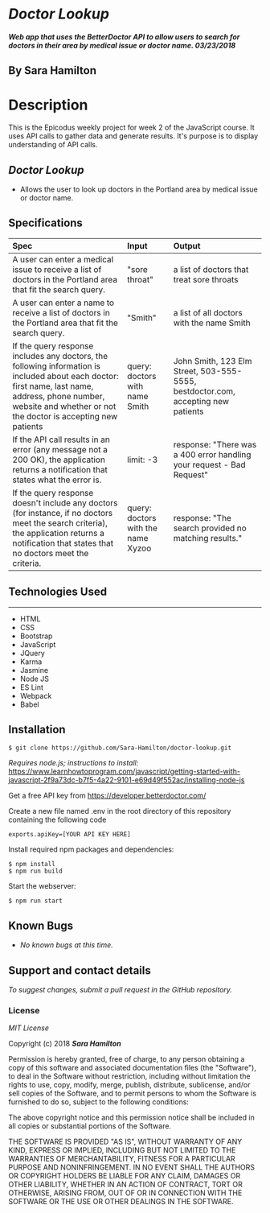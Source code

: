 # _Doctor Lookup_

##### Web app that uses the BetterDoctor API to allow users to search for doctors in their area by medical issue or doctor name. 03/23/2018

## By Sara Hamilton

# Description
This is the Epicodus weekly project for week 2 of the JavaScript course. It uses API calls to gather data and generate results. It's purpose is to display understanding of API calls.

## _Doctor Lookup_
* Allows the user to look up doctors in the Portland area by medical issue or doctor name.

## Specifications

| Spec | Input | Output |
| :---------------| :---------------| :---------------|
| A user can enter a medical issue to receive a list of doctors in the Portland area that fit the search query. | "sore throat" | a list of doctors that treat sore throats |
| A user can enter a name to receive a list of doctors in the Portland area that fit the search query. | "Smith" | a list of all doctors with the name Smith |
| If the query response includes any doctors, the following information is included about each doctor: first name, last name, address, phone number, website and whether or not the doctor is accepting new patients | query: doctors with name Smith | John Smith, 123 Elm Street, 503-555-5555, bestdoctor.com, accepting new patients|
| If the API call results in an error (any message not a 200 OK), the application returns a notification that states what the error is. | limit: -3 | response: "There was a 400 error handling your request - Bad Request" |
| If the query response doesn't include any doctors (for instance, if no doctors meet the search criteria), the application returns a notification that states that no doctors meet the criteria. | query: doctors with the name Xyzoo | response: "The search provided no matching results."|


## Technologies Used
------------

* HTML
* CSS
* Bootstrap
* JavaScript
* JQuery
* Karma
* Jasmine
* Node JS
* ES Lint
* Webpack
* Babel

Installation
------------

```
$ git clone https://github.com/Sara-Hamilton/doctor-lookup.git
```

_Requires node.js; instructions to install:_ https://www.learnhowtoprogram.com/javascript/getting-started-with-javascript-2f9a73dc-b7f5-4a22-9101-e69d49f552ac/installing-node-js 

Get a free API key from https://developer.betterdoctor.com/

Create a new file named .env in the root directory of this repository containing the following code
 ```
exports.apiKey=[YOUR API KEY HERE]
```

Install required npm packages and dependencies:

```
$ npm install
$ npm run build
```

Start the webserver:
```
$ npm run start
```

## Known Bugs

  * _No known bugs at this time._

## Support and contact details

  _To suggest changes, submit a pull request in the GitHub repository._

### License

*MIT License*

Copyright (c) 2018 **_Sara Hamilton_**

Permission is hereby granted, free of charge, to any person obtaining a copy
of this software and associated documentation files (the "Software"), to deal
in the Software without restriction, including without limitation the rights
to use, copy, modify, merge, publish, distribute, sublicense, and/or sell
copies of the Software, and to permit persons to whom the Software is
furnished to do so, subject to the following conditions:

The above copyright notice and this permission notice shall be included in all
copies or substantial portions of the Software.

THE SOFTWARE IS PROVIDED "AS IS", WITHOUT WARRANTY OF ANY KIND, EXPRESS OR
IMPLIED, INCLUDING BUT NOT LIMITED TO THE WARRANTIES OF MERCHANTABILITY,
FITNESS FOR A PARTICULAR PURPOSE AND NONINFRINGEMENT. IN NO EVENT SHALL THE
AUTHORS OR COPYRIGHT HOLDERS BE LIABLE FOR ANY CLAIM, DAMAGES OR OTHER
LIABILITY, WHETHER IN AN ACTION OF CONTRACT, TORT OR OTHERWISE, ARISING FROM,
OUT OF OR IN CONNECTION WITH THE SOFTWARE OR THE USE OR OTHER DEALINGS IN THE
SOFTWARE.
